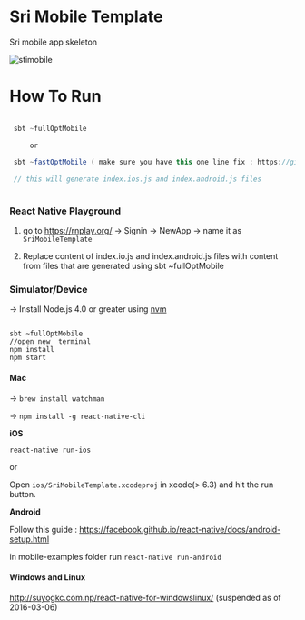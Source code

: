 # Sri Mobile Template

Sri mobile app skeleton

![stimobile](srimobile.png)


# How To Run

```scala

 sbt ~fullOptMobile
   
     or 
 
 sbt ~fastOptMobile ( make sure you have this one line fix : https://github.com/facebook/react-native/pull/4830/files )
 
 // this will generate index.ios.js and index.android.js files
 
```

### React Native Playground

1) go to https://rnplay.org/ ->  Signin  -> NewApp -> name it as `SriMobileTemplate`

2) Replace content of index.io.js and index.android.js files with content from files that are generated using sbt ~fullOptMobile

### Simulator/Device

-> Install Node.js 4.0 or greater using [nvm](https://github.com/creationix/nvm#installation)

```

sbt ~fullOptMobile
//open new  terminal
npm install
npm start
```

#### Mac

-> `brew install watchman`

-> `npm install -g react-native-cli`

**iOS**

`react-native run-ios`

or

Open  `ios/SriMobileTemplate.xcodeproj` in xcode(> 6.3) and hit the run button.

**Android**

Follow this guide : https://facebook.github.io/react-native/docs/android-setup.html

in mobile-examples folder run `react-native run-android`

#### Windows and Linux

http://suyogkc.com.np/react-native-for-windowslinux/
(suspended as of 2016-03-06)
